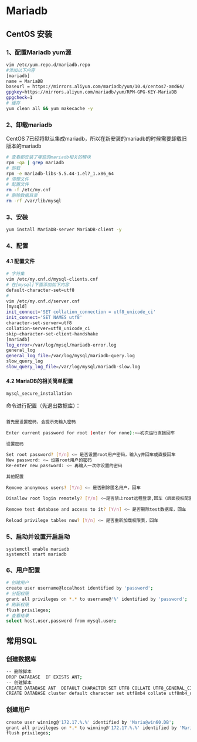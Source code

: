 



# Mariadb 

## CentOS 安装

### 1、配置Mariadb yum源

```bash
vim /etc/yum.repo.d/mariadb.repo
#添加以下内容
[mariadb]
name = MariaDB
baseurl = https://mirrors.aliyun.com/mariadb/yum/10.4/centos7-amd64/
gpgkey=https://mirrors.aliyun.com/mariadb/yum/RPM-GPG-KEY-MariaDB
gpgcheck=1
# 缓存
yum clean all && yum makecache -y
```

### 2、卸载mariadb

 CentOS 7已经将默认集成mariadb，所以在新安装的mariadb的时候需要卸载旧版本的mariadb

```bash
# 查看都安装了哪些的mariadb相关的模块
rpm -qa | grep mariadb
# 卸载
rpm -e mariadb-libs-5.5.44-1.el7_1.x86_64
# 清理文件
# 配置文件
rm -f /etc/my.cnf
# 删除数据目录
rm -rf /var/lib/mysql
```

### 3、安装

```bash
yum install MariaDB-server MariaDB-client -y
```

### 4、配置

#### 4.1 配置文件

```bash
# 字符集
vim /etc/my.cnf.d/mysql-clients.cnf
# 在[mysql]下面添加如下内容
default-character-set=utf8
#
vim /etc/my.cnf.d/server.cnf 
[mysqld]
init_connect='SET collation_connection = utf8_unicode_ci'
init_connect='SET NAMES utf8'
character-set-server=utf8
collation-server=utf8_unicode_ci
skip-character-set-client-handshake
[mariadb]
log_error=/var/log/mysql/mariadb-error.log
general_log
general_log_file=/var/log/mysql/mariadb-query.log
slow_query_log
slow_query_log_file=/var/log/mysql/mariadb-slow.log
```

#### 4.2  MariaDB的相关简单配置 

```bash
mysql_secure_installation
```

 命令进行配置（先退出数据库）：

```bash

首先是设置密码，会提示先输入密码
 
Enter current password for root (enter for none):<–初次运行直接回车
 
设置密码
 
Set root password? [Y/n] <– 是否设置root用户密码，输入y并回车或直接回车
New password: <– 设置root用户的密码
Re-enter new password: <– 再输入一次你设置的密码
 
其他配置
 
Remove anonymous users? [Y/n] <– 是否删除匿名用户，回车
 
Disallow root login remotely? [Y/n] <–是否禁止root远程登录,回车（后面授权配置）
 
Remove test database and access to it? [Y/n] <– 是否删除test数据库，回车
 
Reload privilege tables now? [Y/n] <– 是否重新加载权限表，回车
```

### 5、启动并设置开启启动

```
systemctl enable mariadb
systemctl start mariadb
```

### 6、用户配置

```bash
# 创建用户
create user username@localhost identified by 'password';
# 分配权限
grant all privileges on *.* to username@'%' identified by 'password';
# 刷新权限
flush privileges;
# 查看结果
select host,user,password from mysql.user;
```

## 常用SQL

### 创建数据库

```bash
-- 删除脚本
DROP DATABASE  IF EXISTS ANT;
-- 创建脚本
CREATE DATABASE ANT  DEFAULT CHARACTER SET UTF8 COLLATE UTF8_GENERAL_CI;
CREATE DATABASE cluster default character set utf8mb4 collate utf8mb4_unicode_ci;
```

### 创建用户

```bash
create user winning@'172.17.%.%' identified by 'Maria@win60.DB';
grant all privileges on *.* to winning@'172.17.%.%' identified by 'Maria@win60.DB';
flush privileges;
```

